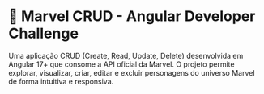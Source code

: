 # 🦸 Marvel CRUD - Angular Developer Challenge
Uma aplicação CRUD (Create, Read, Update, Delete) desenvolvida em Angular 17+ que consome a API oficial da Marvel. O projeto permite explorar, visualizar, criar, editar e excluir personagens do universo Marvel de forma intuitiva e responsiva.
